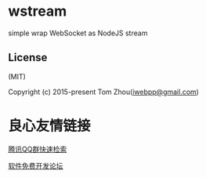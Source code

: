 # wstream
simple wrap WebSocket as NodeJS stream 

## License
(MIT)

Copyright (c) 2015-present Tom Zhou(iwebpp@gmail.com)



 # 良心友情链接

[腾讯QQ群快速检索](http://u.720life.cn/s/8cf73f7c)

[软件免费开发论坛](http://u.720life.cn/s/bbb01dc0)